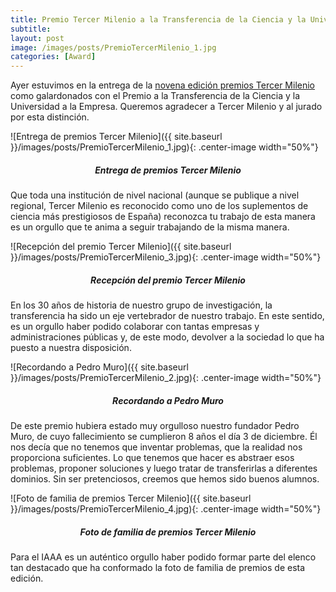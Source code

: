 ```yaml
---
title: Premio Tercer Milenio a la Transferencia de la Ciencia y la Universidad a la Empresa 
subtitle:
layout: post
image: /images/posts/PremioTercerMilenio_1.jpg
categories: [Award]
---
```


Ayer estuvimos en la entrega de la [novena edición premios Tercer Milenio](https://www.heraldo.es/noticias/aragon/2023/11/21/conoce-ganadores-novena-edicion-premios-tercer-milenio-1692513.html) como galardonados con el Premio a la Transferencia de la Ciencia y la Universidad a la Empresa. Queremos agradecer a Tercer Milenio y al jurado por esta distinción.

![Entrega de premios Tercer Milenio]({{ site.baseurl }}/images/posts/PremioTercerMilenio_1.jpg){: .center-image width="50%"}
##### <center>Entrega de premios Tercer Milenio</center>

Que toda una institución de nivel nacional (aunque se publique a nivel regional, Tercer Milenio es reconocido como uno de los suplementos de ciencia más prestigiosos de España) reconozca tu trabajo de esta manera es un orgullo que te anima a seguir trabajando de la misma manera.

![Recepción del premio Tercer Milenio]({{ site.baseurl }}/images/posts/PremioTercerMilenio_3.jpg){: .center-image width="50%"}
##### <center>Recepción del premio Tercer Milenio</center>

En los 30 años de historia de nuestro grupo de investigación, la transferencia ha sido un eje vertebrador de nuestro trabajo. En este sentido, es un orgullo haber podido colaborar con tantas empresas y administraciones públicas y, de este modo, devolver a la sociedad lo que ha puesto a nuestra disposición. 

![Recordando a Pedro Muro]({{ site.baseurl }}/images/posts/PremioTercerMilenio_2.jpg){: .center-image width="50%"}
##### <center>Recordando a Pedro Muro</center>

De este premio hubiera estado muy orgulloso nuestro fundador Pedro Muro, de cuyo fallecimiento se cumplieron 8 años el día 3 de diciembre. Él nos decía que no tenemos que inventar problemas, que la realidad nos proporciona suficientes. Lo que tenemos que hacer es abstraer esos problemas, proponer soluciones y luego tratar de transferirlas a diferentes dominios. Sin ser pretenciosos, creemos que hemos sido buenos alumnos.

![Foto de familia de premios Tercer Milenio]({{ site.baseurl }}/images/posts/PremioTercerMilenio_4.jpg){: .center-image width="50%"}
##### <center>Foto de familia de premios Tercer Milenio</center>

Para el IAAA es un auténtico orgullo haber podido formar parte del elenco tan destacado que ha conformado la foto de familia de premios de esta edición.

